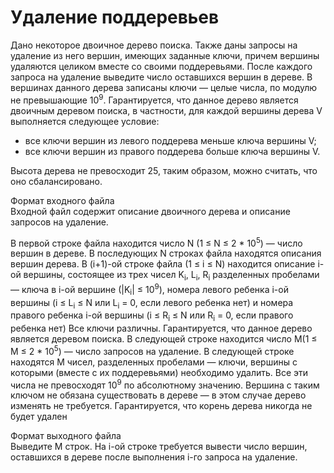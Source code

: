 # Удаление поддеревьев
Дано некоторое двоичное дерево поиска. Также даны запросы на удаление из него
вершин, имеющих заданные ключи, причем вершины удаляются целиком вместе со
своими поддеревьями.
После каждого запроса на удаление выведите число оставшихся вершин в дереве.
В вершинах данного дерева записаны ключи — целые числа, по модулю не
превышающие 10<sup>9</sup>. Гарантируется, что данное дерево является двоичным деревом
поиска, в частности, для каждой вершины дерева V выполняется следующее
условие:
* все ключи вершин из левого поддерева меньше ключа вершины V;<br />
* все ключи вершин из правого поддерева больше ключа вершины V.<br />

Высота дерева не превосходит 25, таким образом, можно считать, что оно
сбалансировано.

Формат входного файла <br />
Входной файл содержит описание двоичного дерева и описание запросов на
удаление.

В первой строке файла находится число N (1 &le; N &le; 2 * 10<sup>5</sup>) — число вершин в
дереве. В последующих N строках файла находятся описания вершин дерева. В (i+1)-ой строке файла (1 &le; i &le; N) находится описание i-ой вершины, состоящее
из трех чисел K<sub>i</sub>, L<sub>i</sub>, R<sub>i</sub> разделенных пробелами — ключа в i-ой вершине (|K<sub>i</sub>| &le; 10<sup>9</sup>), номера левого ребенка i-ой вершины
(i &le; L<sub>i</sub> &le; N или L<sub>i</sub> = 0, если левого ребенка нет) и номера правого ребенка i-ой вершины (i &le; R<sub>i</sub> &le; N или R<sub>i</sub> = 0, если правого ребенка нет)
Все ключи различны. Гарантируется, что данное дерево является деревом поиска.
В следующей строке находится число M(1 &le; M &le; 2 * 10<sup>5</sup>) — число запросов на
удаление. В следующей строке находятся M чисел, разделенных пробелами —
ключи, вершины с которыми (вместе с их поддеревьями) необходимо удалить. Все эти
числа не превосходят 10<sup>9</sup> по абсолютному значению. Вершина с таким ключом не
обязана существовать в дереве — в этом случае дерево изменять не требуется.
Гарантируется, что корень дерева никогда не будет удален


Формат выходного файла <br />
Выведите M строк. На i-ой строке требуется вывести число вершин, оставшихся в
дереве после выполнения i-го запроса на удаление.
